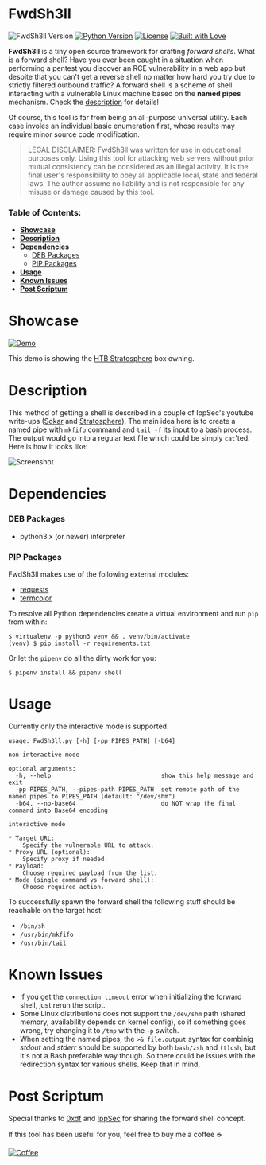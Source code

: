 FwdSh3ll
==========
![FwdSh3ll Version](https://img.shields.io/badge/ver-0.1-red.svg)
[![Python Version](https://img.shields.io/badge/python-3.x-blue.svg)](https://www.python.org/downloads)
[![License](https://img.shields.io/badge/license-GPLv3-blue.svg)](https://raw.githubusercontent.com/snovvcrash/FwdSh3ll/master/LICENSE)
[![Built with Love](https://img.shields.io/badge/built%20with-%F0%9F%92%97%F0%9F%92%97%F0%9F%92%97-lightgrey.svg)](https://emojipedia.org/growing-heart)

**FwdSh3ll** is a tiny open source framework for crafting *forward shells*. What is a forward shell? Have you ever been caught in a situation when performing a pentest you discover an RCE vulnerability in a web app but despite that you can't get a reverse shell no matter how hard you try due to strictly filtered outbound traffic? A forward shell is a scheme of shell interacting with a vulnerable Linux machine based on the **named pipes** mechanism. Check the [description](#description) for details!

Of course, this tool is far from being an all-purpose universal utility. Each case involes an individual basic enumeration first, whose results may require minor source code modification.

> LEGAL DISCLAIMER: FwdSh3ll was written for use in educational purposes only. Using this tool for attacking web servers without prior mutual consistency can be considered as an illegal activity. It is the final user's responsibility to obey all applicable local, state and federal laws. The author assume no liability and is not responsible for any misuse or damage caused by this tool.

### Table of Contents:
  * [**Showcase**](#showcase)
  * [**Description**](#description)
  * [**Dependencies**](#dependencies)
    * [DEB Packages](#deb-packages)
    * [PIP Packages](#pip-packages)
  * [**Usage**](#usage)
  * [**Known Issues**](#known-issues)
  * [**Post Scriptum**](#post-scriptum)

Showcase
==========
[![Demo](https://asciinema.org/a/200295.png)](https://asciinema.org/a/200295?autoplay=1)

This demo is showing the [HTB Stratosphere](https://www.hackthebox.eu/home/machines/profile/129 "Hack The Box :: Stratosphere") box owning.

Description
==========
This method of getting a shell is described in a couple of IppSec's youtube write-ups ([Sokar](https://www.youtube.com/watch?v=k6ri-LFWEj4 "VulnHub - Sokar - YouTube") and [Stratosphere](https://www.youtube.com/watch?v=uMwcJQcUnmY "HackTheBox - Stratosphere - YouTube")). The main idea here is to create a named pipe with `mkfifo` command and `tail -f` its input to a bash process. The output would go into a regular text file which could be simply `cat`'ted. Here is how it looks like:

![Screenshot](https://user-images.githubusercontent.com/23141800/45257939-3b4ba380-b3b7-11e8-9f50-b4aa50b1b08a.png)

Dependencies
==========
### DEB Packages
  * python3.x (or newer) interpreter

### PIP Packages
FwdSh3ll makes use of the following external modules:
  * [requests](http://docs.python-requests.org/en/master "Requests: HTTP for Humans — Requests 2.19.1 documentation")
  * [termcolor](https://pypi.python.org/pypi/termcolor "termcolor 1.1.0 : Python Package Index")

To resolve all Python dependencies create a virtual environment and run `pip` from within:
```
$ virtualenv -p python3 venv && . venv/bin/activate
(venv) $ pip install -r requirements.txt
```

Or let the `pipenv` do all the dirty work for you:
```
$ pipenv install && pipenv shell
```

Usage
==========
Currently only the interactive mode is supported.
```
usage: FwdSh3ll.py [-h] [-pp PIPES_PATH] [-b64]

non-interactive mode

optional arguments:
  -h, --help                               show this help message and exit
  -pp PIPES_PATH, --pipes-path PIPES_PATH  set remote path of the named pipes to PIPES_PATH (default: "/dev/shm")
  -b64, --no-base64                        do NOT wrap the final command into Base64 encoding

interactive mode

* Target URL:
    Specify the vulnerable URL to attack.
* Proxy URL (optional):
    Specify proxy if needed.
* Payload:
    Choose required payload from the list.
* Mode (single command vs forward shell):
    Choose required action.
```

To successfully spawn the forward shell the following stuff should be reachable on the target host:
  * `/bin/sh`
  * `/usr/bin/mkfifo`
  * `/usr/bin/tail`

Known Issues
==========
* If you get the `connection timeout` error when initializing the forward shell, just rerun the script.
* Some Linux distributions does not support the `/dev/shm` path (shared memory, availability depends on kernel config), so if something goes wrong, try changing it to `/tmp` with the `-p` switch.
* When setting the named pipes, the `>& file.output` syntax for combinig *stdout* and *stderr* should be supported by both `bash/zsh` and `(t)csh`, but it's not a Bash preferable way though. So there could be issues with the redirection syntax for various shells. Keep that in mind.

Post Scriptum
==========
Special thanks to [0xdf](https://www.hackthebox.eu/profile/4935 "Hack The Box :: 0xdf:: Member Profile") and [IppSec](https://www.youtube.com/channel/UCa6eh7gCkpPo5XXUDfygQQA "IppSec - YouTube") for sharing the forward shell concept.

If this tool has been useful for you, feel free to buy me a coffee :coffee:

[![Coffee](https://user-images.githubusercontent.com/23141800/45254832-8948b300-b387-11e8-9206-23c3e10af5f2.png)](https://buymeacoff.ee/snovvcrash)
